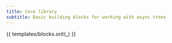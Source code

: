 ```yaml
---
title: Core library
subtitle: Basic building blocks for working with async trees
---
```


{{ templates/blocks.orit(_) }}

